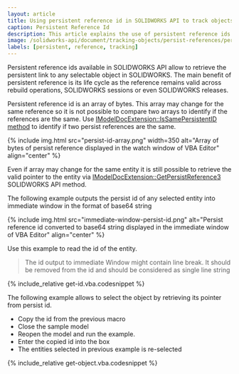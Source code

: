 ```yaml
---
layout: article
title: Using persistent reference id in SOLIDWORKS API to track objects
caption: Persistent Reference Id
description: This article explains the use of persistent reference ids to track any selectable entity across SOLIDWORKS sessions
image: /solidworks-api/document/tracking-objects/persist-references/persist-id-array.png
labels: [persistent, reference, tracking]
---
```

Persistent reference ids available in SOLIDWORKS API allow to retrieve the persistent link to any selectable object in SOLIDWORKS. The main benefit of persistent reference is its life cycle as the reference remains valid across rebuild operations, SOLIDWORKS sessions or even SOLIDWORKS releases.

Persistent reference id is an array of bytes. This array may change for the same reference so it is not possible to compare two arrays to identify if the references are the same. Use [IModelDocExtension::IsSamePersistentID method](http://help.solidworks.com/2017/english/api/sldworksapi/solidworks.interop.sldworks~solidworks.interop.sldworks.imodeldocextension~issamepersistentid.html) to identify if two persist references are the same.

{% include img.html src="persist-id-array.png" width=350 alt="Array of bytes of persist reference displayed in the watch window of VBA Editor" align="center" %}

Even if array may change for the same entity it is still possible to retrieve the valid pointer to the entity via [IModelDocExtension::GetPersistReference3](http://help.solidworks.com/2017/english/api/sldworksapi/solidworks.interop.sldworks~solidworks.interop.sldworks.imodeldocextension~getpersistreference3.html) SOLIDWORKS API method.

The following example outputs the persist id of any selected entity into immediate window in the format of base64 string

{% include img.html src="immediate-window-persist-id.png" alt="Persist reference id converted to base64 string displayed in the immediate window of VBA Editor" align="center" %}

Use this example to read the id of the entity.

> The id output to immediate Window might contain line break. It should be removed from the id and should be considered as single line string

{% include_relative get-id.vba.codesnippet %}

The following example allows to select the object by retrieving its pointer from persist id.

* Copy the id from the previous macro
* Close the sample model
* Reopen the model and run the example.
* Enter the copied id into the box
* The entities selected in previous example is re-selected

{% include_relative get-object.vba.codesnippet %}
